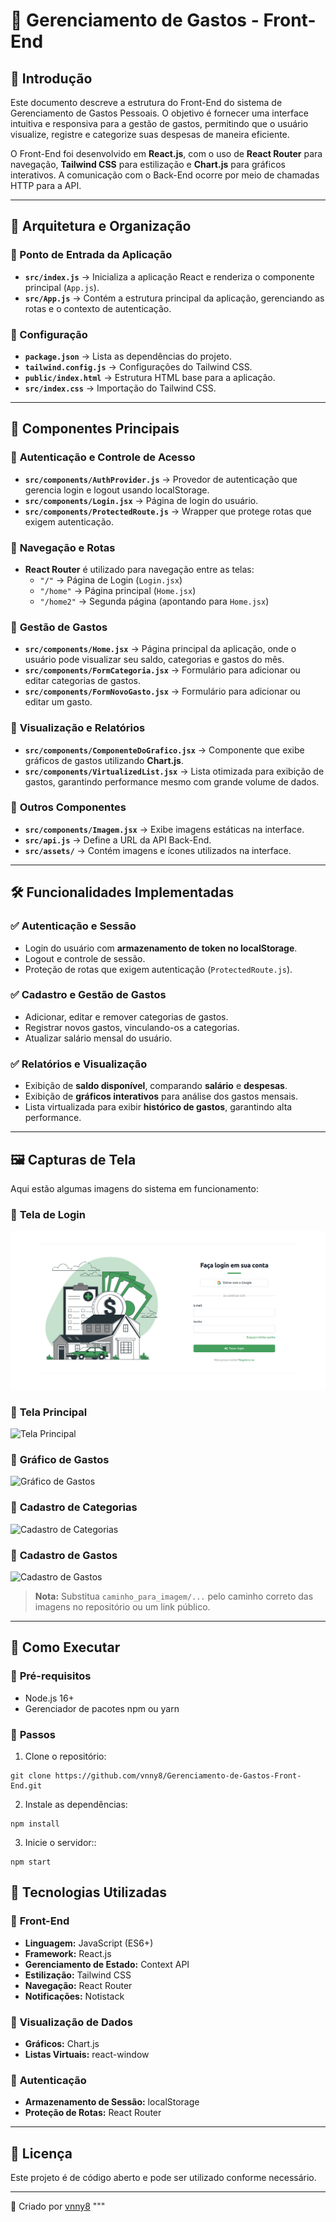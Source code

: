 # 📌 Gerenciamento de Gastos - Front-End

## 📌 Introdução
Este documento descreve a estrutura do Front-End do sistema de Gerenciamento de Gastos Pessoais. O objetivo é fornecer uma interface intuitiva e responsiva para a gestão de gastos, permitindo que o usuário visualize, registre e categorize suas despesas de maneira eficiente.

O Front-End foi desenvolvido em **React.js**, com o uso de **React Router** para navegação, **Tailwind CSS** para estilização e **Chart.js** para gráficos interativos. A comunicação com o Back-End ocorre por meio de chamadas HTTP para a API.

---

## 📂 Arquitetura e Organização

### 🔹 Ponto de Entrada da Aplicação
- **`src/index.js`** → Inicializa a aplicação React e renderiza o componente principal (`App.js`).
- **`src/App.js`** → Contém a estrutura principal da aplicação, gerenciando as rotas e o contexto de autenticação.

### 🔹 Configuração
- **`package.json`** → Lista as dependências do projeto.
- **`tailwind.config.js`** → Configurações do Tailwind CSS.
- **`public/index.html`** → Estrutura HTML base para a aplicação.
- **`src/index.css`** → Importação do Tailwind CSS.

---

## 🎨 Componentes Principais

### 📌 **Autenticação e Controle de Acesso**
- **`src/components/AuthProvider.js`** → Provedor de autenticação que gerencia login e logout usando localStorage.
- **`src/components/Login.jsx`** → Página de login do usuário.
- **`src/components/ProtectedRoute.js`** → Wrapper que protege rotas que exigem autenticação.

### 📌 **Navegação e Rotas**
- **React Router** é utilizado para navegação entre as telas:
  - `"/"` → Página de Login (`Login.jsx`)
  - `"/home"` → Página principal (`Home.jsx`)
  - `"/home2"` → Segunda página (apontando para `Home.jsx`)

### 📌 **Gestão de Gastos**
- **`src/components/Home.jsx`** → Página principal da aplicação, onde o usuário pode visualizar seu saldo, categorias e gastos do mês.
- **`src/components/FormCategoria.jsx`** → Formulário para adicionar ou editar categorias de gastos.
- **`src/components/FormNovoGasto.jsx`** → Formulário para adicionar ou editar um gasto.

### 📌 **Visualização e Relatórios**
- **`src/components/ComponenteDoGrafico.jsx`** → Componente que exibe gráficos de gastos utilizando **Chart.js**.
- **`src/components/VirtualizedList.jsx`** → Lista otimizada para exibição de gastos, garantindo performance mesmo com grande volume de dados.

### 📌 **Outros Componentes**
- **`src/components/Imagem.jsx`** → Exibe imagens estáticas na interface.
- **`src/api.js`** → Define a URL da API Back-End.
- **`src/assets/`** → Contém imagens e ícones utilizados na interface.

---

## 🛠️ Funcionalidades Implementadas

### ✅ Autenticação e Sessão
- Login do usuário com **armazenamento de token no localStorage**.
- Logout e controle de sessão.
- Proteção de rotas que exigem autenticação (`ProtectedRoute.js`).

### ✅ Cadastro e Gestão de Gastos
- Adicionar, editar e remover categorias de gastos.
- Registrar novos gastos, vinculando-os a categorias.
- Atualizar salário mensal do usuário.

### ✅ Relatórios e Visualização
- Exibição de **saldo disponível**, comparando **salário** e **despesas**.
- Exibição de **gráficos interativos** para análise dos gastos mensais.
- Lista virtualizada para exibir **histórico de gastos**, garantindo alta performance.

---

## 🖼️ Capturas de Tela

Aqui estão algumas imagens do sistema em funcionamento:

### 🔹 **Tela de Login**
![Tela de Login](/docs/images/LoginPC.jpeg)

### 🔹 **Tela Principal**
![Tela Principal](caminho_para_imagem/home.png)

### 🔹 **Gráfico de Gastos**
![Gráfico de Gastos](caminho_para_imagem/grafico_gastos.png)

### 🔹 **Cadastro de Categorias**
![Cadastro de Categorias](caminho_para_imagem/cadastro_categoria.png)

### 🔹 **Cadastro de Gastos**
![Cadastro de Gastos](caminho_para_imagem/cadastro_gasto.png)

> **Nota:** Substitua `caminho_para_imagem/...` pelo caminho correto das imagens no repositório ou um link público.

---

## 🚀 Como Executar

### 🔧 **Pré-requisitos**
- Node.js 16+
- Gerenciador de pacotes npm ou yarn

### 📌 **Passos**
1. Clone o repositório:
```plaintext
git clone https://github.com/vnny8/Gerenciamento-de-Gastos-Front-End.git
```
2. Instale as dependências:
```plaintext
npm install
```
3. Inicie o servidor::
```plaintext
npm start
```

## 📜 Tecnologias Utilizadas

### 🔹 **Front-End**
- **Linguagem:** JavaScript (ES6+)
- **Framework:** React.js
- **Gerenciamento de Estado:** Context API
- **Estilização:** Tailwind CSS
- **Navegação:** React Router
- **Notificações:** Notistack

### 🔹 **Visualização de Dados**
- **Gráficos:** Chart.js
- **Listas Virtuais:** react-window

### 🔹 **Autenticação**
- **Armazenamento de Sessão:** localStorage
- **Proteção de Rotas:** React Router

---

## 📜 Licença

Este projeto é de código aberto e pode ser utilizado conforme necessário.

---

📌 Criado por [vnny8](https://github.com/vnny8)
"""
